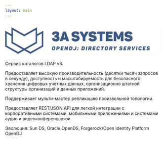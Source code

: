 ```yaml
---
layout: main
---
```

 <section class="page-section" id="product">
    <div class="container px-4 px-lg-5 py-5">
        <div class="row justify-content-center">
            <div class="col text-center">
                <h2 class="text-center"><img class="logo" src="/assets/img/logo-ds-lg-long.png" alt="Directory Services" /></h2>
            </div>
        </div>
        <div class="row">
            <p>Сервис каталогов LDAP v3.</p>
            <p>Предоставляет высокую производительность (десятки тысяч запросов в секунду), доступность и масштабируемость для безопасного хранения цифровых учетных данных, организационно штатной структуры организаций и данных приложений.</p>
            <p>Поддерживает мульти-мастер репликацию произвольной топологии.</p>
            <p>Предоставляет REST/JSON API для легкой интеграции с корпоративными системами, мобильными приложениями и системами аудио и видеоконференцсвязи.</p>
            <p>Эволюция: Sun DS, Oracle OpenDS, Forgerock/Open Identity Platform OpenDJ</p>
        </div>
    </div>
</section>